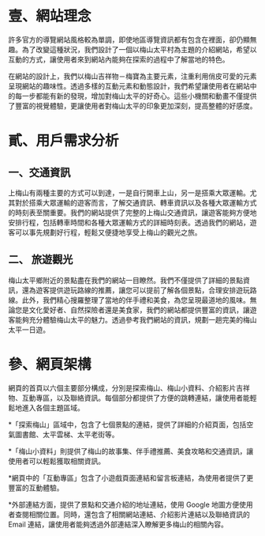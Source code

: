 壹、網站理念 
===
許多官方的導覽網站風格較為單調，即使地區導覽資訊都有包含在裡面，卻仍顯無趣。為了改變這種狀況，我們設計了一個以梅山太平村為主題的介紹網站，希望以互動的方式，讓使用者來到網站內能夠在探索的過程中了解當地的特色。

在網站的設計上，我們以梅山吉祥物－梅寶為主要元素，注重利用俏皮可愛的元素呈現網站的趣味性。透過多樣的互動元素和動態設計，我們希望讓使用者在網站中的每一步都能有新的發現，增加對梅山太平的好奇心。這些小機關和動畫不僅提供了豐富的視覺體驗，更讓使用者對梅山太平的印象更加深刻，提高整體的好感度。

貳、用戶需求分析 
===
一、交通資訊 
---
上梅山有兩種主要的方式可以到達，一是自行開車上山，另一是搭乘大眾運輸。尤其對於搭乘大眾運輸的遊客而言，了解交通資訊、轉車資訊以及各種大眾運輸方式的時刻表至關重要。我們的網站提供了完整的上梅山交通資訊，讓遊客能夠方便地安排行程，包括轉車時間和各種大眾運輸方式的詳細時刻表。透過我們的網站，遊客可以事先規劃好行程，輕鬆又便捷地享受上梅山的觀光之旅。

二、 旅遊觀光 
---
梅山太平鄉附近的景點盡在我們的網站一目瞭然。我們不僅提供了詳細的景點資訊，還為遊客提供遊玩路線的推薦，讓您可以提前了解各個景點，合理安排遊玩路線。此外，我們精心搜羅整理了當地的伴手禮和美食，為您呈現最道地的風味。無論您是文化愛好者、自然探險者還是美食家，我們的網站都提供豐富的資訊，讓遊客能夠充分體驗梅山太平的魅力。透過參考我們網站的資訊，規劃一趟完美的梅山太平一日遊。

參、網頁架構
=== 
網頁的首頁以六個主要部分構成，分別是探索梅山、梅山小資料、介紹影片吉祥物、互動專區，以及聯絡資訊。每個部分都提供了方便的跳轉連結，讓使用者能輕鬆地進入各個主題區域。

*「探索梅山」區域中，包含了七個景點的連結，提供了詳細的介紹頁面，包括空氣圖書館、太平雲梯、太平老街等。

*「梅山小資料」則提供了梅山的故事集、伴手禮推薦、美食攻略和交通資訊，讓使用者可以輕鬆獲取相關資訊。

*網頁中的「互動專區」包含了小遊戲頁面連結和留言板連結，為使用者提供了更豐富的互動體驗。

*外部連結方面，提供了景點和交通介紹的地址連結，使用 Google 地圖方便使用者查閱相關位置。同時，還包含了相關網站連結、介紹影片連結以及聯絡資訊的 Email 連結，讓使用者能夠透過外部連結深入瞭解更多梅山的相關內容。
